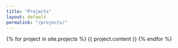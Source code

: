 ```yaml
---
title: "Projects"
layout: default
permalink: "/projects/"
---
```

{% for project in site.projects %}
{{ project.content }}
{% endfor %}
